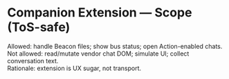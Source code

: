 # Companion Extension — Scope (ToS-safe)
Allowed: handle Beacon files; show bus status; open Action-enabled chats.  
Not allowed: read/mutate vendor chat DOM; simulate UI; collect conversation text.  
Rationale: extension is UX sugar, not transport.
